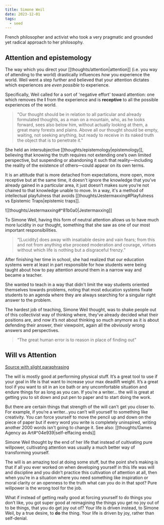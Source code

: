 ```yaml
---
title: Simone Weil
date: 2023-12-01
tags:
  - seed
---
```

French philosopher and activist who took a very pragmatic and grounded yet radical approach to her philosophy.

## Attention and epistemology

The way which you direct your [[thoughts/attention|attention]] (i.e. you way of attending to the world) drastically influences _how_ you experience the world. Weil went a step further and believed that your attention dictates which experiences are *even possible* to experience.

Specifically, Weil called for a sort of 'negative effort' toward attention: one which removes the **I** from the experience and is **receptive** to all the possible experiences of the world.

> "Our thought should be in relation to all particular and already formulated thoughts, as a man on a mountain, who, as he looks forward, sees also below him, without actually looking at them, a great many forests and plains. Above all our thought should be empty, waiting, not seeking anything, but ready to receive in its naked truth the object that is to penetrate it."

She held an intersubjective [[thoughts/epistemology|epistemology]], believing that knowing the truth requires not extending one’s own limited perspective, but suspending or abandoning it such that reality—including the reality of the existence of others—could appear on its own terms. 

It is an attitude that is more detached from expectations, more open, more receptive but at the same time, it doesn't ignore the knowledge that you’ve already gained in a particular area, it just doesn’t makes sure you’re not chained to that knowledge unable to move. In a way, it's a method of intellectual playfulness that avoids [[thoughts/Jestermaxxing#Playfulness vs Epistemic Traps|epistemic traps]].

![[thoughts/Jestermaxxing#^81b0a0|Jestermaxxing]]

To Simone Weil, having this form of neutral attention allows us to have much more lucidity in our thought, something that she saw as one of our most important responsibilities. 

> “[Lucidity] does away with insatiable desire and vain fears; from this and not from anything else proceed moderation and courage, virtues without which life is nothing but a disgraceful frenzy.”

After finishing her time in school, she had realized that our education systems were at least in part responsible for how students were being taught about how to pay attention around them in a narrow way and became a teacher.

She wanted to teach in a way that didn't limit the way students oriented themselves towards problems, noting that most education systems fixate students to an agenda where they are always searching for a singular right answer to the problem.

The hardest job of teaching, Simone Weil thought, was to shake people out of this collectivist way of thinking where, they’ve already decided what their positions are, and now it’s not about thinking so much anymore as it is about defending their answer, their viewpoint, again all the _obviously_ wrong answers and perspectives.

 > “The great human error is to reason in place of finding out”
## Will vs Attention
[Source with slight paraphrasing](https://www.philosophizethis.org/transcript/episode-175-transcript)

The will is mostly good at performing physical stuff. It’s a great tool to use if your goal in life is that want to increase your max deadlift weight. It’s a great tool if you want to sit in an ice bath or any uncomfortable situation and endure things for as long as you can. If you’re a writer... the will is great at getting you to sit down and put pen to paper and to start doing the work.

But there are certain things that strength of the will can't get you closer to. For example, if you’re a writer…you can’t will yourself to something like creativity. You can force yourself to move the pencil up and down on the piece of paper but if every word you write is completely uninspired, writing another 2000 words isn't going to change it. See also: [[thoughts/Games Agency as Art#^04e939|self-effacing ends]]

Simone Weil thought by the end of her life that instead of cultivating pure willpower, cultivating attention was usually a much better way of transforming yourself.

The will is an amazing tool at doing some stuff, but the point she’s making is that if all you ever worked on when developing yourself in this life was will and discipline and you didn’t practice this cultivation of attention at all, then when you’re in a situation where you need something like inspiration or moral clarity or an openness to the truth what can you do in that spot? Pure willpower is the wrong tool for the job.

What if instead of getting really good at forcing yourself to do things you don’t like, you got super good at reimagining the things you get no joy out of to be things, that you do get joy out of? Your life is driven instead, to Simone Weil, by a true desire, to **do** the thing. Your life is driven by joy, rather than self-denial.